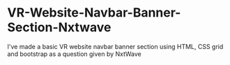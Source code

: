 # VR-Website-Navbar-Banner-Section-Nxtwave
I've made a basic VR website navbar banner section using HTML, CSS grid and bootstrap as a question given by NxtWave
